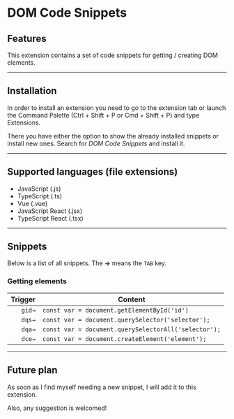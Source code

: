 # DOM Code Snippets

## Features

This extension contains a set of code snippets for getting / creating DOM elements.

---

## Installation

In order to install an extension you need to go to the extension tab or launch the Command Palette (Ctrl + Shift + P or Cmd + Shift + P) and type Extensions.

There you have either the option to show the already installed snippets or install new ones. Search for _DOM Code Snippets_ and install it.

---

## Supported languages (file extensions)

- JavaScript (.js)
- TypeScript (.ts)
- Vue (.vue)
- JavaScript React (.jsx)
- TypeScript React (.tsx)

---

## Snippets

Below is a list of all snippets. The **→** means the `TAB` key.

### Getting elements

| Trigger | Content                                              |
| ------: | ---------------------------------------------------- |
|  `gid→` | `const var = document.getElementById('id')`          |
|  `dqs→` | `const var = document.querySelector('selector');`    |
|  `dqa→` | `const var = document.querySelectorAll('selector');` |
|  `dce→` | `const var = document.createElement('element');`     |

---

## Future plan

As soon as I find myself needing a new snippet, I will add it to this extension.

Also, any suggestion is welcomed!
